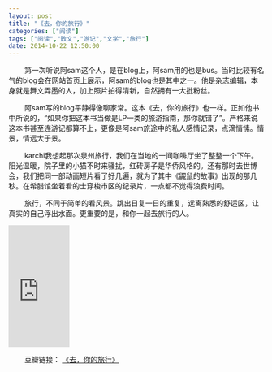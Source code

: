 ```yaml
---
layout: post
title: "《去，你的旅行》"
categories: ["阅读"]
tags: ["阅读","散文","游记","文学","旅行"]
date: 2014-10-22 12:50:00
---
```

&nbsp;&nbsp;&nbsp;&nbsp;&nbsp;&nbsp;&nbsp;&nbsp;第一次听说阿sam这个人，是在blog上，阿sam用的也是bus。当时比较有名气的blog会在网站首页上展示，阿sam的blog也是其中之一。他是杂志编辑，本身就是舞文弄墨的人，加上照片拍得清新，自然拥有一大批粉丝。

&nbsp;&nbsp;&nbsp;&nbsp;&nbsp;&nbsp;&nbsp;&nbsp;阿sam写的blog平静得像聊家常。这本《去，你的旅行》也一样。正如他书中所说的，“如果你把这本书当做是LP一类的旅游指南，那你就错了”。严格来说这本书甚至连游记都算不上，更像是阿sam旅途中的私人感情记录，点滴情愫。情景，情远大于景。

&nbsp;&nbsp;&nbsp;&nbsp;&nbsp;&nbsp;&nbsp;&nbsp;karchi我想起那次泉州旅行，我们在当地的一间咖啡厅坐了整整一个下午。阳光温暖，院子里的小猫不时来骚扰，红砖房子是华侨风格的。还有那时去世博会，我们把同一部动画短片看了好几遍，就为了其中《鼹鼠的故事》出现的那几秒。在希腊馆坐着看的士穿梭市区的纪录片，一点都不觉得浪费时间。

&nbsp;&nbsp;&nbsp;&nbsp;&nbsp;&nbsp;&nbsp;&nbsp;旅行，不同于简单的看风景。跳出日复一日的重复，远离熟悉的舒适区，让真实的自己浮出水面。更重要的是，和你一起去旅行的人。

<iframe src="http://rcm-cn.amazon-adsystem.com/e/cm?t=ruicao987-23&o=28&p=8&l=as1&asins=B00KMPYBOE&ref=tf_til&fc1=000000&IS2=1&lt1=_blank&m=amazon&lc1=0000FF&bc1=000000&bg1=FFFFFF&f=ifr" style="width:120px;height:240px;" scrolling="no" marginwidth="0" marginheight="0" frameborder="0"></iframe>

&nbsp;&nbsp;&nbsp;&nbsp;&nbsp;&nbsp;&nbsp;&nbsp;豆瓣链接： [《去，你的旅行》](http://book.douban.com/subject/6845414/)